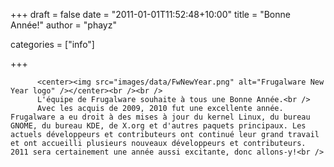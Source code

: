 
+++
draft = false
date = "2011-01-01T11:52:48+10:00"
title = "Bonne Année!"
author = "phayz"

categories = ["info"]

+++

          <center><img src="images/data/FwNewYear.png" alt="Frugalware New Year logo" /></center><br /><br />
          L'équipe de Frugalware souhaite à tous une Bonne Année.<br />
          Avec les acquis de 2009, 2010 fut une excellente année. Frugalware a eu droit à des mises à jour du kernel Linux, du bureau GNOME, du bureau KDE, de X.org et d'autres paquets principaux. Les actuels développeurs et contributeurs ont continué leur grand travail et ont accueilli plusieurs nouveaux développeurs et contributeurs. 2011 sera certainement une année aussi excitante, donc allons-y!<br />
          
      